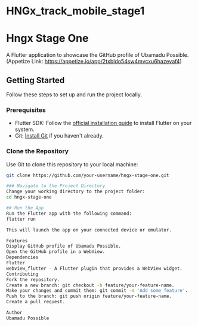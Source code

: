 # HNGx_track_mobile_stage1
# Hngx Stage One

A Flutter application to showcase the GitHub profile of Ubamadu Possible. (Appetize Link: https://appetize.io/app/2txbldo54sw4mvcxu6hazevaf4)

## Getting Started

Follow these steps to set up and run the project locally.

### Prerequisites

- Flutter SDK: Follow the [official installation guide](https://flutter.dev/docs/get-started/install) to install Flutter on your system.
- Git: [Install Git](https://git-scm.com/downloads) if you haven't already.

### Clone the Repository

Use Git to clone this repository to your local machine:

```bash
git clone https://github.com/your-username/hngx-stage-one.git

### Navigate to the Project Directory
Change your working directory to the project folder:
cd hngx-stage-one

## Run the App
Run the Flutter app with the following command:
flutter run

This will launch the app on your connected device or emulator.

Features
Display GitHub profile of Ubamadu Possible.
Open the GitHub profile in a WebView.
Dependencies
Flutter
webview_flutter - A Flutter plugin that provides a WebView widget.
Contributing
Fork the repository.
Create a new branch: git checkout -b feature/your-feature-name.
Make your changes and commit them: git commit -m 'Add some feature'.
Push to the branch: git push origin feature/your-feature-name.
Create a pull request.

Author
Ubamadu Possible


